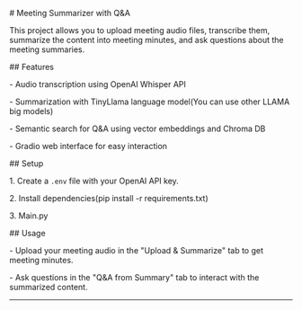 \# Meeting Summarizer with Q\&A



This project allows you to upload meeting audio files, transcribe them, summarize the content into meeting minutes, and ask questions about the meeting summaries.



\## Features



\- Audio transcription using OpenAI Whisper API

\- Summarization with TinyLlama language model(You can use other LLAMA big models)

\- Semantic search for Q\&A using vector embeddings and Chroma DB

\- Gradio web interface for easy interaction



\## Setup



1\. Create a `.env` file with your OpenAI API key.

2\. Install dependencies(pip install -r requirements.txt)

3\. Main.py 



\## Usage



\- Upload your meeting audio in the "Upload \& Summarize" tab to get meeting minutes.

\- Ask questions in the "Q\&A from Summary" tab to interact with the summarized content.



---------------------------------------------------------------------------------------



